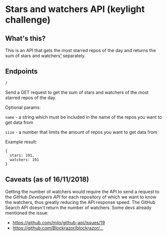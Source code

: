 # Stars and watchers API (keylight challenge)

## What's this?

This is an API that gets the most starred repos of the day and returns the sum of stars and watchers[&sup1;](#caveats-as-of-16112018) separately.

## Endpoints

`/`

Send a GET request to get the sum of stars and watchers of the most starred repos of the day.

Optional params:

`name` - a string which must be included in the name of the repos you want to get data from

`size` - a number that limits the amount of repos you want to get data from

Example result:
```
{
  stars: 191,
  watchers: 191
}
```

## Caveats (as of 16/11/2018)
Getting the number of watchers would require the API to send a request to the _GitHub Developers API_ for each repository of which we want to know the watchers, thus greatly reducing the API response speed. The GitHub Search API doesn't return the number of watchers.
Some devs already mentioned the issue: 
- https://github.com/milo/github-api/issues/19
- https://github.com/Blockrazor/blockrazor/…
